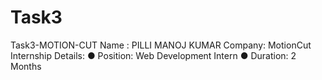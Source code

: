 # Task3
Task3-MOTION-CUT Name : PILLI MANOJ KUMAR Company: MotionCut  Internship Details:  ● Position: Web Development Intern  ● Duration: 2 Months
